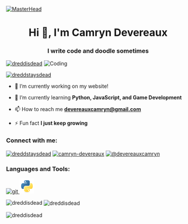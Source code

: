 [![MasterHead](https://boingboing.net/wp-content/uploads/2014/11/10_void_animated.gif)](https://rishavchanda.io)
<h1 align="center">Hi 👋, I'm Camryn Devereaux</h1>
<h3 align="center">I write code and doodle sometimes</h3>
<img align="right" alt="Coding" width="400" src="https://i.pinimg.com/originals/7a/c7/1e/7ac71e72373b0fb270b3a6d72e44eea3.gif">

<p align="left"> <a href="https://github.com/ryo-ma/github-profile-trophy"><img src="https://github-profile-trophy.vercel.app/?username=dreddisdead" alt="dreddisdead" /></a> </p>

<p align="left"> <a href="https://twitter.com/dreddstaysdead" target="blank"><img src="https://img.shields.io/twitter/follow/dreddstaysdead?logo=twitter&style=for-the-badge" alt="dreddstaysdead" /></a> </p>

- 🔭 I’m currently working on my website!

- 🌱 I’m currently learning **Python, JavaScript, and Game Development**

- 📫 How to reach me **devereauxcamryn@gmail.com**

- ⚡ Fun fact **I just keep growing**

<h3 align="left">Connect with me:</h3>
<p align="left">
<a href="https://twitter.com/dreddstaysdead" target="blank"><img align="center" src="https://raw.githubusercontent.com/rahuldkjain/github-profile-readme-generator/master/src/images/icons/Social/twitter.svg" alt="dreddstaysdead" height="30" width="40" /></a>
<a href="https://linkedin.com/in/camryn-devereaux" target="blank"><img align="center" src="https://raw.githubusercontent.com/rahuldkjain/github-profile-readme-generator/master/src/images/icons/Social/linked-in-alt.svg" alt="camryn-devereaux" height="30" width="40" /></a>
<a href="https://medium.com/@devereauxcamryn" target="blank"><img align="center" src="https://raw.githubusercontent.com/rahuldkjain/github-profile-readme-generator/master/src/images/icons/Social/medium.svg" alt="@devereauxcamryn" height="30" width="40" /></a>
</p>

<h3 align="left">Languages and Tools:</h3>
<p align="left"> <a href="https://git-scm.com/" target="_blank" rel="noreferrer"> <img src="https://www.vectorlogo.zone/logos/git-scm/git-scm-icon.svg" alt="git" width="40" height="40"/> </a> <a href="https://www.python.org" target="_blank" rel="noreferrer"> <img src="https://raw.githubusercontent.com/devicons/devicon/master/icons/python/python-original.svg" alt="python" width="40" height="40"/> </a> </p>

<p><img align="left" src="https://github-readme-stats.vercel.app/api/top-langs?username=dreddisdead&show_icons=true&locale=en&layout=compact" alt="dreddisdead" /></p>

<p>&nbsp;<img align="center" src="https://github-readme-stats.vercel.app/api?username=dreddisdead&show_icons=true&locale=en" alt="dreddisdead" /></p>

<p><img align="center" src="https://github-readme-streak-stats.herokuapp.com/?user=dreddisdead&" alt="dreddisdead" /></p>
